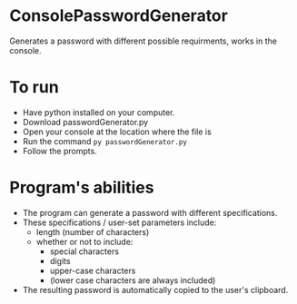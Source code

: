 # ConsolePasswordGenerator
Generates a password with different possible requirments, works in the console.

# To run
- Have python installed on your computer.
- Download passwordGenerator.py
- Open your console at the location where the file is
- Run the command `py passwordGenerator.py`
- Follow the prompts.

# Program's abilities
- The program can generate a password with different specifications.
- These specifications / user-set parameters include: 
   - length (number of characters) 
   - whether or not to include:
      * special characters
      * digits
      * upper-case characters
      * (lower case characters are always included)
- The resulting password is automatically copied to the user's clipboard. 
   
